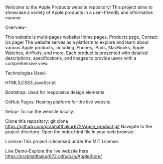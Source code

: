Welcome to the Apple Products website repository! This project aims to showcase a variety of Apple products in a user-friendly and informative manner.

Overview-

This website is multi-pages website(Home pages, Products psge, Contact Us page)
The website serves as a platform to explore and learn about various Apple products, including iPhones, iPads, MacBooks, Apple Watches, AirPods, and more. Each product is presented with detailed descriptions, specifications, and images to provide users with a comprehensive view.

Technologies Used-

HTML5,CSS3,JavaScript

Bootstrap: Used for responsive design elements.

GitHub Pages: Hosting platform for the live website.

Setup-
To run the website locally:

Clone this repository: git clone https://github.com/prabhatthakur672/Apple_product.git
Navigate to the project directory.
Open the index.html file in your web browser.

License-This project is licensed under the MIT License.

Live Demo-Explore the live website here https://prabhatthakur672.github.io/AppleStore/
